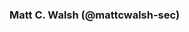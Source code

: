 ### Matt C. Walsh (@mattcwalsh-sec)

<!---
mattcwalsh-sec/mattcwalsh-sec is a ✨ special ✨ repository because its `README.md` (this file) appears on your GitHub profile.
You can click the Preview link to take a look at your changes.
--->
